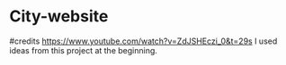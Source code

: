 # City-website

#credits
https://www.youtube.com/watch?v=ZdJSHEczi_0&t=29s
I used ideas from this project at the beginning.
